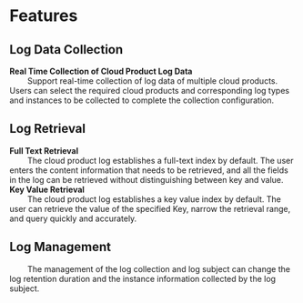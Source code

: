 # Features

## Log Data Collection
**Real Time Collection of Cloud Product Log Data**  
&#160;&#160;&#160;&#160;&#160;&#160;&#160;&#160;Support real-time collection of log data of multiple cloud products. Users can select the required cloud products and corresponding log types and instances to be collected to complete the collection configuration.

## Log Retrieval
**Full Text Retrieval**  
&#160;&#160;&#160;&#160;&#160;&#160;&#160;&#160;The cloud product log establishes a full-text index by default. The user enters the content information that needs to be retrieved, and all the fields in the log can be retrieved without distinguishing between key and value.  
**Key Value Retrieval**  
&#160;&#160;&#160;&#160;&#160;&#160;&#160;&#160;The cloud product log establishes a key value index by default. The user can retrieve the value of the specified Key, narrow the retrieval range, and query quickly and accurately.

## Log Management
&#160;&#160;&#160;&#160;&#160;&#160;&#160;&#160;The management of the log collection and log subject can change the log retention duration and the instance information collected by the log subject.

